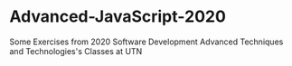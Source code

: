 # Advanced-JavaScript-2020
Some Exercises from 2020 Software Development Advanced Techniques and Technologies's Classes at UTN
